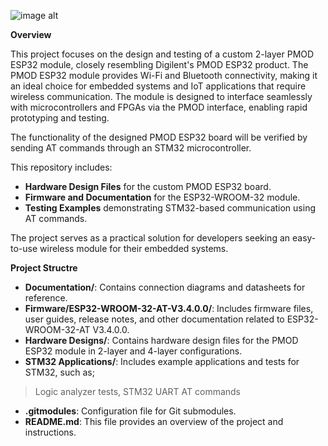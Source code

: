 ![image alt](https://gitlab.com/Training_Academic/muhtas1/200207032_NidaMert_Muhtas1/-/raw/main/Images/Muhtas_PMOD_ESP32_front.JPG?ref_type=heads)

**Overview**

This project focuses on the design and testing of a custom 2-layer PMOD ESP32 module, closely resembling Digilent's PMOD ESP32 product. The PMOD ESP32 module provides Wi-Fi and Bluetooth connectivity, making it an ideal choice for embedded systems and IoT applications that require wireless communication. The module is designed to interface seamlessly with microcontrollers and FPGAs via the PMOD interface, enabling rapid prototyping and testing.

The functionality of the designed PMOD ESP32 board will be verified by sending AT commands through an STM32 microcontroller.

This repository includes:
- **Hardware Design Files** for the custom PMOD ESP32 board.
- **Firmware and Documentation** for the ESP32-WROOM-32 module.
- **Testing Examples** demonstrating STM32-based communication using AT commands.

The project serves as a practical solution for developers seeking an easy-to-use wireless module for their embedded systems.

**Project Structre**

- **Documentation/**: Contains connection diagrams and datasheets for reference.
- **Firmware/ESP32-WROOM-32-AT-V3.4.0.0/**: Includes firmware files, user guides, release notes, and other documentation related to ESP32-WROOM-32-AT V3.4.0.0.
- **Hardware Designs/**: Contains hardware design files for the PMOD ESP32 module in 2-layer and 4-layer configurations.
- **STM32 Applications/**: Includes example applications and tests for STM32, such as;
> Logic analyzer tests, STM32 UART AT commands
- **.gitmodules**: Configuration file for Git submodules.
- **README.md**: This file provides an overview of the project and instructions.